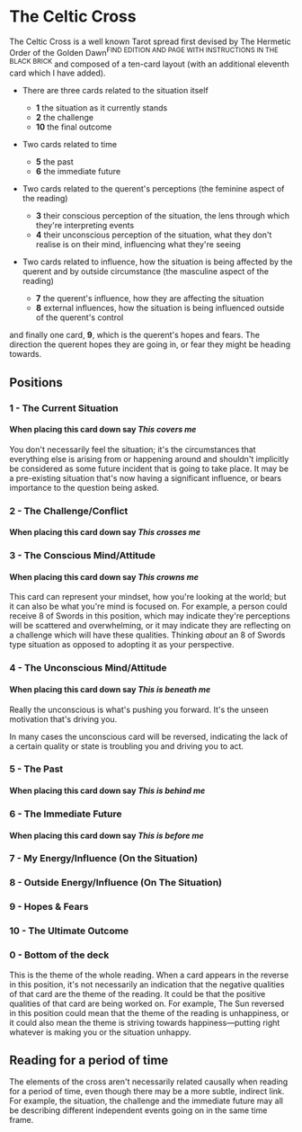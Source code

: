 # The Celtic Cross

The Celtic Cross is a well known Tarot spread first devised by The Hermetic Order of the Golden Dawn<sup>FIND EDITION AND PAGE WITH INSTRUCTIONS IN THE BLACK BRICK</sup> and composed of a ten-card layout (with an additional eleventh card which I have added).

- There are three cards related to the situation itself

	- **1** the situation as it currently stands
	- **2** the challenge
	- **10** the final outcome

- Two cards related to time

	- **5** the past
	- **6** the immediate future
	
- Two cards related to the querent's perceptions (the feminine aspect of the reading)

	- **3** their conscious perception of the situation, the lens through which they're interpreting events
	- **4** their unconscious perception of the situation, what they don't realise is on their mind, influencing what they're seeing

- Two cards related to influence, how the situation is being affected by the querent and by outside circumstance (the masculine aspect of the reading)

	- **7** the querent's influence, how they are affecting the situation
	- **8** external influences, how the situation is being influenced outside of the querent's control

and finally one card, **9**, which is the querent's hopes and fears. The direction the querent hopes they are going in, or fear they might be heading towards.



## Positions

### 1 - The Current Situation

#### When placing this card down say *This covers me*

You don't necessarily feel the situation; it's the circumstances that everything else is arising from or happening around and shouldn't implicitly be considered as some future incident that is going to take place. It may be a pre-existing situation that's now having a significant influence, or bears importance to the question being asked.



### 2 - The Challenge/Conflict

#### When placing this card down say *This crosses me*



### 3 - The Conscious Mind/Attitude

#### When placing this card down say *This crowns me*

This card can represent your mindset, how you're looking at the world; but it can also be what you're mind is focused on. For example, a person could receive 8 of Swords in this position, which may indicate they're perceptions will be scattered and overwhelming, or it may indicate they are reflecting on a challenge which will have these qualities. Thinking *about* an 8 of Swords type situation as opposed to adopting it as your perspective. 



### 4 - The Unconscious Mind/Attitude

#### When placing this card down say *This is beneath me*

Really the unconscious is what's pushing you forward. It's the unseen motivation that's driving you.

In many cases the unconscious card will be reversed, indicating the lack of a certain quality or state is troubling you and driving you to act.



### 5 - The Past

#### When placing this card down say *This is behind me*



### 6 - The Immediate Future

#### When placing this card down say *This is before me*



### 7 - My Energy/Influence (On the Situation)



### 8 - Outside Energy/Influence (On The Situation)



### 9 - Hopes & Fears



### 10 - The Ultimate Outcome



### 0 - Bottom of the deck

This is the theme of the whole reading. When a card appears in the reverse in this position, it's not necessarily an indication that the negative qualities of that card are the theme of the reading. It could be that the positive qualities of that card are being worked on. For example, The Sun reversed in this position could mean that the theme of the reading is unhappiness, or it could also mean the theme is striving towards happiness—putting right whatever is making you or the situation unhappy.



## Reading for a period of time

The elements of the cross aren't necessarily related causally when reading for a period of time, even though there may be a more subtle, indirect link. For example, the situation, the challenge and the immediate future may all be describing different independent events going on in the same time frame.


